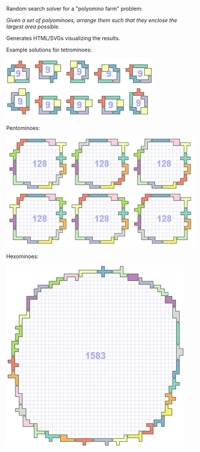 Random search solver for a "polyomino farm" problem: 

*Given a set of polyominoes, arrange them such that they enclose the largest area possible.*

Generates HTML/SVGs visualizing the results.

Example solutions for tetrominoes:

![](doc/tetromino-9.png)

Pentominoes:

![](doc/pentomino-128.png)

Hexominoes:

![](doc/hexomino-1583.png)







